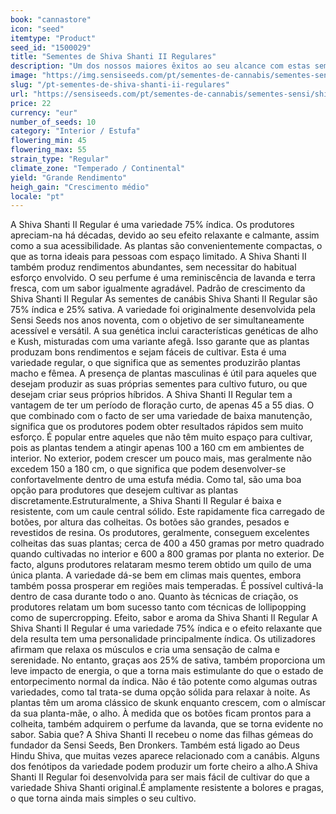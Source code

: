 ```yaml
---
book: "cannastore"
icon: "seed"
itemtype: "Product"
seed_id: "1500029"
title: "Sementes de Shiva Shanti II Regulares"
description: "Um dos nossos maiores êxitos ao seu alcance com estas sementes! Cultive esta híbrida Indica em quase qualquer lado; é ideal para principiantes. Compre aqui."
image: "https://img.sensiseeds.com/pt/sementes-de-cannabis/sementes-sensi/shiva-shanti-ii-image.png"
slug: "/pt-sementes-de-shiva-shanti-ii-regulares"
url: "https://sensiseeds.com/pt/sementes-de-cannabis/sementes-sensi/shiva-shanti-ii?a_aid=cannastore"
price: 22
currency: "eur"
number_of_seeds: 10
category: "Interior / Estufa"
flowering_min: 45
flowering_max: 55
strain_type: "Regular"
climate_zone: "Temperado / Continental"
yield: "Grande Rendimento"
heigh_gain: "Crescimento médio"
locale: "pt"
---
```

A Shiva Shanti II Regular é uma variedade 75% índica. Os produtores apreciam-na há décadas, devido ao seu efeito relaxante e calmante, assim como a sua acessibilidade. As plantas são convenientemente compactas, o que as torna ideais para pessoas com espaço limitado. A Shiva Shanti II também produz rendimentos abundantes, sem necessitar do habitual esforço envolvido. O seu perfume é uma reminiscência de lavanda e terra fresca, com um sabor igualmente agradável. Padrão de crescimento da Shiva Shanti II Regular As sementes de canábis Shiva Shanti II Regular são 75% índica e 25% sativa. A variedade foi originalmente desenvolvida pela Sensi Seeds nos anos noventa, com o objetivo de ser simultaneamente acessível e versátil. A sua genética inclui características genéticas de alho e Kush, misturadas com uma variante afegã. Isso garante que as plantas produzam bons rendimentos e sejam fáceis de cultivar. Esta é uma variedade regular, o que significa que as sementes produzirão plantas macho e fêmea. A presença de plantas masculinas é útil para aqueles que desejam produzir as suas próprias sementes para cultivo futuro, ou que desejam criar seus próprios híbridos. A Shiva Shanti II Regular tem a vantagem de ter um período de floração curto, de apenas 45 a 55 dias. O que combinado com o facto de ser uma variedade de baixa manutenção, significa que os produtores podem obter resultados rápidos sem muito esforço. É popular entre aqueles que não têm muito espaço para cultivar, pois as plantas tendem a atingir apenas 100 a 160 cm em ambientes de interior. No exterior, podem crescer um pouco mais, mas geralmente não excedem 150 a 180 cm, o que significa que podem desenvolver-se confortavelmente dentro de uma estufa média. Como tal, são uma boa opção para produtores que desejem cultivar as plantas discretamente.Estruturalmente, a Shiva Shanti II Regular é baixa e resistente, com um caule central sólido. Este rapidamente fica carregado de botões, por altura das colheitas. Os botões são grandes, pesados e revestidos de resina. Os produtores, geralmente, conseguem excelentes colheitas das suas plantas; cerca de 400 a 450 gramas por metro quadrado quando cultivadas no interior e 600 a 800 gramas por planta no exterior. De facto, alguns produtores relataram mesmo terem obtido um quilo de uma única planta. A variedade dá-se bem em climas mais quentes, embora também possa prosperar em regiões mais temperadas. É possível cultivá-la dentro de casa durante todo o ano. Quanto às técnicas de criação, os produtores relatam um bom sucesso tanto com técnicas de lollipopping como de supercropping. Efeito, sabor e aroma da Shiva Shanti II Regular A Shiva Shanti II Regular é uma variedade 75% índica e o efeito relaxante que dela resulta tem uma personalidade principalmente índica. Os utilizadores afirmam que relaxa os músculos e cria uma sensação de calma e serenidade. No entanto, graças aos 25% de sativa, também proporciona um leve impacto de energia, o que a torna mais estimulante do que o estado de entorpecimento normal da índica. Não é tão potente como algumas outras variedades, como tal trata-se duma opção sólida para relaxar à noite. As plantas têm um aroma clássico de skunk enquanto crescem, com o almíscar da sua planta-mãe, o alho. À medida que os botões ficam prontos para a colheita, também adquirem o perfume da lavanda, que se torna evidente no sabor. Sabia que? A Shiva Shanti II recebeu o nome das filhas gémeas do fundador da Sensi Seeds, Ben Dronkers. Também está ligado ao Deus Hindu Shiva, que muitas vezes aparece relacionado com a canábis. Alguns dos fenótipos da variedade podem produzir um forte cheiro a alho.A Shiva Shanti II Regular foi desenvolvida para ser mais fácil de cultivar do que a variedade Shiva Shanti original.É amplamente resistente a bolores e pragas, o que torna ainda mais simples o seu cultivo.
